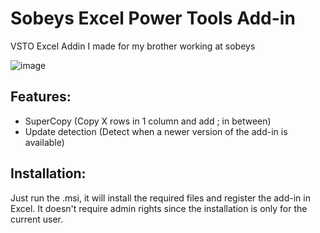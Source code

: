 # Sobeys Excel Power Tools Add-in
VSTO Excel Addin I made for my brother working at sobeys

![image](https://user-images.githubusercontent.com/5427239/119072494-8ec07d00-b9b9-11eb-95f6-e6f3351a530c.png)

## Features:
- SuperCopy (Copy X rows in 1 column and add ; in between)
- Update detection (Detect when a newer version of the add-in is available)

## Installation:
Just run the .msi, it will install the required files and register the add-in in Excel. It doesn't require admin rights since the installation is only for the current user.
